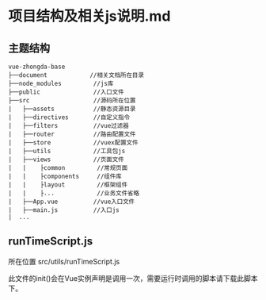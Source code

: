 # 项目结构及相关js说明.md

## 主题结构

```
vue-zhongda-base
├──document            //相关文档所在目录
├──node_modules         //js库
├──public               //入口文件
├──src                  //源码所在位置
|   ├──assets           //静态资源目录
|   ├──directives       //自定义指令
|   ├──filters          //vue过滤器
|   ├──router           //路由配置文件
|   ├──store            //vuex配置文件
|   ├──utils            //工具包js
|   ├──views            //页面文件
|   |    ├common         //常规页面
|   |    ├components     //组件库
|   |    ├layout         //框架组件
|   |    ├...            //业务文件省略
|   ├──App.vue          //vue入口文件
|   ├──main.js          //入口js
|  ...
```
## runTimeScript.js
所在位置 src/utils/runTimeScript.js

此文件的init()会在Vue实例声明是调用一次，需要运行时调用的脚本请下载此脚本下。

